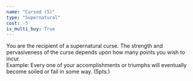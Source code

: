 ```yaml
---
name: "Cursed (5)"
type: "Supernatural"
cost: -5
is_multi_buy: True
---
```


You are the recipient of a supernatural curse. The strength and pervasiveness of the curse depends upon how many points you wish to incur.<br>Example: Every one of your accomplishments or triumphs will eventually become soiled or fail in some way. (5pts.)